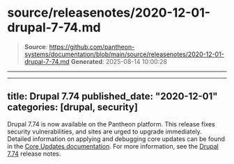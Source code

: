 # source/releasenotes/2020-12-01-drupal-7-74.md

> **Source**: https://github.com/pantheon-systems/documentation/blob/main/source/releasenotes/2020-12-01-drupal-7-74.md
> **Generated**: 2025-08-14 10:00:28

---

---
title: Drupal 7.74
published_date: "2020-12-01"
categories: [drupal, security]
---
Drupal 7.74 is now available on the Pantheon platform. This release fixes security vulnerabilities, and sites are urged to upgrade immediately. Detailed information on applying and debugging core updates can be found in the [Core Updates documentation](/core-updates). For more information, see the [Drupal 7.74](https://www.drupal.org/project/drupal/releases/7.74) release notes.
